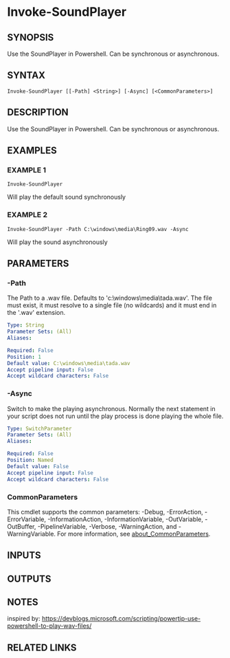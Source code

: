 ﻿---
external help file: PoshFunctions-help.xml
Module Name: poshfunctions
online version: https://www.Google.com
schema: 2.0.0
---

# Invoke-SoundPlayer

## SYNOPSIS
Use the SoundPlayer in Powershell.
Can be synchronous or asynchronous.

## SYNTAX

```
Invoke-SoundPlayer [[-Path] <String>] [-Async] [<CommonParameters>]
```

## DESCRIPTION
Use the SoundPlayer in Powershell.
Can be synchronous or asynchronous.

## EXAMPLES

### EXAMPLE 1
```
Invoke-SoundPlayer
```

Will play the default sound synchronously

### EXAMPLE 2
```
Invoke-SoundPlayer -Path C:\windows\media\Ring09.wav -Async
```

Will play the sound asynchronously

## PARAMETERS

### -Path
The Path to a .wav file.
Defaults to 'c:\windows\media\tada.wav'.
The file must exist, it must resolve to a single file (no wildcards) and it must end in the '.wav' extension.

```yaml
Type: String
Parameter Sets: (All)
Aliases:

Required: False
Position: 1
Default value: C:\windows\media\tada.wav
Accept pipeline input: False
Accept wildcard characters: False
```

### -Async
Switch to make the playing asynchronous.
Normally the next statement in your script
does not run until the play process is done playing the whole file.

```yaml
Type: SwitchParameter
Parameter Sets: (All)
Aliases:

Required: False
Position: Named
Default value: False
Accept pipeline input: False
Accept wildcard characters: False
```

### CommonParameters
This cmdlet supports the common parameters: -Debug, -ErrorAction, -ErrorVariable, -InformationAction, -InformationVariable, -OutVariable, -OutBuffer, -PipelineVariable, -Verbose, -WarningAction, and -WarningVariable. For more information, see [about_CommonParameters](http://go.microsoft.com/fwlink/?LinkID=113216).

## INPUTS

## OUTPUTS

## NOTES
inspired by: https://devblogs.microsoft.com/scripting/powertip-use-powershell-to-play-wav-files/

## RELATED LINKS
